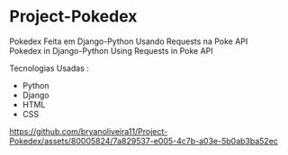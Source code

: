 ﻿# Project-Pokedex
Pokedex Feita em Django-Python Usando Requests na Poke API <br/>
Pokedex in Django-Python Using Requests in Poke API

Tecnologias Usadas :

- Python
- Django
- HTML
- CSS

https://github.com/bryanoliveira11/Project-Pokedex/assets/80005824/7a829537-e005-4c7b-a03e-5b0ab3ba52ec

